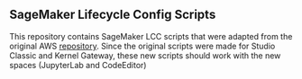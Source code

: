 ## SageMaker Lifecycle Config Scripts
This repository contains SageMaker LCC scripts that were adapted from the original AWS [repository](https://github.com/aws-samples/sagemaker-studio-lifecycle-config-examples). Since the original scripts were made for Studio Classic and Kernel Gateway, these new scripts should work with the new spaces (JupyterLab and CodeEditor)
